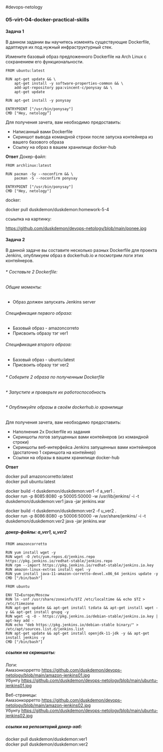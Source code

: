 #devops-netology
### 05-virt-04-docker-practical-skills
#### Задача 1 
В данном задании вы научитесь изменять существующие Dockerfile, адаптируя их под нужный инфраструктурный стек.

Измените базовый образ предложенного Dockerfile на Arch Linux c сохранением его функциональности.
```
FROM ubuntu:latest

RUN apt-get update && \
    apt-get install -y software-properties-common && \
    add-apt-repository ppa:vincent-c/ponysay && \
    apt-get update
 
RUN apt-get install -y ponysay

ENTRYPOINT ["/usr/bin/ponysay"]
CMD ["Hey, netology”]
```
Для получения зачета, вам необходимо предоставить:

* Написанный вами Dockerfile
* Скриншот вывода командной строки после запуска контейнера из вашего базового образа
* Ссылку на образ в вашем хранилище docker-hub

**Ответ**
Докер-файл:
```
FROM archlinux:latest

RUN pacman -Sy --noconfirm && \
    pacman -S --noconfirm ponysay
	
ENTRYPOINT ["/usr/bin/ponysay"]
CMD ["Hey, netology"]
```

docker:

docker pull duskdemon/duskdemon:homework-5-4

ссыылка на картинку:

https://github.com/duskdemon/devops-netology/blob/main/ponee.jpg

#### Задача 2
В данной задаче вы составите несколько разных Dockerfile для проекта Jenkins, опубликуем образ в dockerhub.io и посмотрим логи этих контейнеров.

###### * Составьте 2 Dockerfile:

###### Общие моменты:
* Образ должен запускать Jenkins server
###### Спецификация первого образа:
* Базовый образ - amazoncorreto
* Присвоить образу тэг ver1
###### Спецификация второго образа:
* Базовый образ - ubuntu:latest
* Присвоить образу тэг ver2  
##### 
###### * Соберите 2 образа по полученным Dockerfile
###### * Запустите и проверьте их работоспособность
###### * Опубликуйте образы в своём dockerhub.io хранилище

Для получения зачета, вам необходимо предоставить:

* Наполнения 2х Dockerfile из задания
* Скриншоты логов запущенных вами контейнеров (из командной строки)
* Скриншоты веб-интерфейса Jenkins запущенных вами контейнеров (достаточно 1 скриншота на контейнер)
* Ссылки на образы в вашем хранилище docker-hub

**Ответ**

docker pull amazoncorretto:latest  
docker pull ubuntu:latest  

docker build -t duskdemon/duskdemon:ver1 -f a_ver1 .  
docker run -p 8085:8080 -p 50005:50000 -w /usr/lib/jenkins/ -i -t duskdemon/duskdemon:ver1 java -jar jenkins.war  

docker build -t duskdemon/duskdemon:ver2 -f u_ver2 .  
docker run -p 8086:8080 -p 50006:50000 -w /usr/share/jenkins/ -i -t duskdemon/duskdemon:ver2 java -jar jenkins.war  

##### докер-файлы: a_ver1, u_ver2
```
FROM amazoncorretto

RUN yum install wget -y
RUN wget -O /etc/yum.repos.d/jenkins.repo https://pkg.jenkins.io/redhat-stable/jenkins.repo
RUN rpm --import https://pkg.jenkins.io/redhat-stable/jenkins.io.key
RUN amazon-linux-extras install epel -y
RUN yum install java-11-amazon-corretto-devel.x86_64 jenkins update -y
CMD ["/bin/bash"]
```

```
FROM ubuntu

ENV TZ=Europe/Moscow
RUN ln -snf /usr/share/zoneinfo/$TZ /etc/localtime && echo $TZ > /etc/timezone
RUN apt-get update && apt-get install tzdata && apt-get install wget -y && apt-get install gnupg -y
RUN wget -q -O - https://pkg.jenkins.io/debian-stable/jenkins.io.key | apt-key add -
RUN echo "deb https://pkg.jenkins.io/debian-stable binary/" > /etc/apt/sources.list.d/jenkins.list
RUN apt-get update && apt-get install openjdk-11-jdk -y && apt-get install jenkins -y 
CMD ["/bin/bash"]
```
##### ссылки на скриншоты: 

Логи:  
Амазонкорретто https://github.com/duskdemon/devops-netology/blob/main/amazon-jenkins01.jpg  
Убунту https://github.com/duskdemon/devops-netology/blob/main/ubuntu-jenkins01.jpg  

Веб-страницы:  
Амазонкорретто https://github.com/duskdemon/devops-netology/blob/main/amazon-jenkins02.jpg  
Убунту https://github.com/duskdemon/devops-netology/blob/main/ubuntu-jenkins02.jpg  

##### ссылки на репозиторий докер-хаб:  

docker pull duskdemon/duskdemon:ver1  
docker pull duskdemon/duskdemon:ver2
